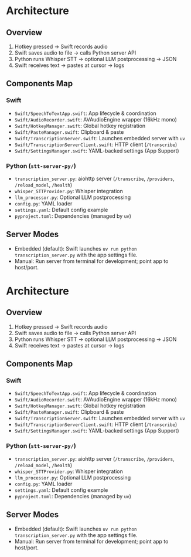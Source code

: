 # Architecture

## Overview
1. Hotkey pressed → Swift records audio
2. Swift saves audio to file → calls Python server API
3. Python runs Whisper STT → optional LLM postprocessing → JSON
4. Swift receives text → pastes at cursor → logs

## Components Map

### Swift
- `Swift/SpeechToTextApp.swift`: App lifecycle & coordination
- `Swift/AudioRecorder.swift`: AVAudioEngine wrapper (16kHz mono)
- `Swift/HotkeyManager.swift`: Global hotkey registration
- `Swift/PasteManager.swift`: Clipboard & paste
- `Swift/TranscriptionServer.swift`: Launches embedded server with `uv`
- `Swift/TranscriptionServerClient.swift`: HTTP client (`/transcribe`)
- `Swift/SettingsManager.swift`: YAML-backed settings (App Support)

### Python (`stt-server-py/`)
- `transcription_server.py`: aiohttp server (`/transcribe`, `/providers`, `/reload_model`, `/health`)
- `whisper_STTProvider.py`: Whisper integration
- `llm_processor.py`: Optional LLM postprocessing
- `config.py`: YAML loader
- `settings.yaml`: Default config example
- `pyproject.toml`: Dependencies (managed by `uv`)

## Server Modes
- Embedded (default): Swift launches `uv run python transcription_server.py` with the app settings file.
- Manual: Run server from terminal for development; point app to host/port.
# Architecture

## Overview
1. Hotkey pressed → Swift records audio
2. Swift saves audio to file → calls Python server API
3. Python runs Whisper STT → optional LLM postprocessing → JSON
4. Swift receives text → pastes at cursor → logs

## Components Map

### Swift
- `Swift/SpeechToTextApp.swift`: App lifecycle & coordination
- `Swift/AudioRecorder.swift`: AVAudioEngine wrapper (16kHz mono)
- `Swift/HotkeyManager.swift`: Global hotkey registration
- `Swift/PasteManager.swift`: Clipboard & paste
- `Swift/TranscriptionServer.swift`: Launches embedded server with `uv`
- `Swift/TranscriptionServerClient.swift`: HTTP client (`/transcribe`)
- `Swift/SettingsManager.swift`: YAML-backed settings (App Support)

### Python (`stt-server-py/`)
- `transcription_server.py`: aiohttp server (`/transcribe`, `/providers`, `/reload_model`, `/health`)
- `whisper_STTProvider.py`: Whisper integration
- `llm_processor.py`: Optional LLM postprocessing
- `config.py`: YAML loader
- `settings.yaml`: Default config example
- `pyproject.toml`: Dependencies (managed by `uv`)

## Server Modes
- Embedded (default): Swift launches `uv run python transcription_server.py` with the app settings file.
- Manual: Run server from terminal for development; point app to host/port.

